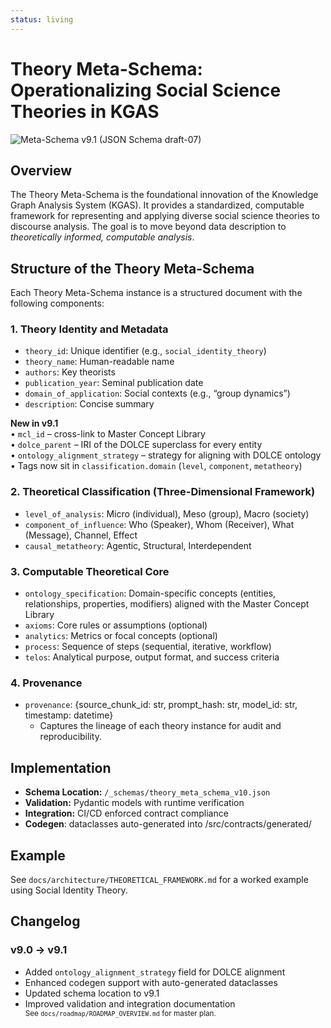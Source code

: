 ```yaml
---
status: living
---
```


# Theory Meta-Schema: Operationalizing Social Science Theories in KGAS

![Meta-Schema v9.1 (JSON Schema draft-07)](https://img.shields.io/badge/Meta--Schema-v9.1-blue)

## Overview

The Theory Meta-Schema is the foundational innovation of the Knowledge Graph Analysis System (KGAS). It provides a standardized, computable framework for representing and applying diverse social science theories to discourse analysis. The goal is to move beyond data description to *theoretically informed, computable analysis*.

## Structure of the Theory Meta-Schema

Each Theory Meta-Schema instance is a structured document with the following components:

### 1. Theory Identity and Metadata
- `theory_id`: Unique identifier (e.g., `social_identity_theory`)
- `theory_name`: Human-readable name
- `authors`: Key theorists
- `publication_year`: Seminal publication date
- `domain_of_application`: Social contexts (e.g., “group dynamics”)
- `description`: Concise summary

**New in v9.1**  
• `mcl_id` – cross-link to Master Concept Library  
• `dolce_parent` – IRI of the DOLCE superclass for every entity  
• `ontology_alignment_strategy` – strategy for aligning with DOLCE ontology
• Tags now sit in `classification.domain` (`level`, `component`, `metatheory`)

### 2. Theoretical Classification (Three-Dimensional Framework)
- `level_of_analysis`: Micro (individual), Meso (group), Macro (society)
- `component_of_influence`: Who (Speaker), Whom (Receiver), What (Message), Channel, Effect
- `causal_metatheory`: Agentic, Structural, Interdependent

### 3. Computable Theoretical Core
- `ontology_specification`: Domain-specific concepts (entities, relationships, properties, modifiers) aligned with the Master Concept Library
- `axioms`: Core rules or assumptions (optional)
- `analytics`: Metrics or focal concepts (optional)
- `process`: Sequence of steps (sequential, iterative, workflow)
- `telos`: Analytical purpose, output format, and success criteria

### 4. Provenance
- `provenance`: {source_chunk_id: str, prompt_hash: str, model_id: str, timestamp: datetime}
  - Captures the lineage of each theory instance for audit and reproducibility.

## Implementation

- **Schema Location:** `/_schemas/theory_meta_schema_v10.json`
- **Validation:** Pydantic models with runtime verification
- **Integration:** CI/CD enforced contract compliance
- **Codegen**: dataclasses auto-generated into /src/contracts/generated/

## Example

See `docs/architecture/THEORETICAL_FRAMEWORK.md` for a worked example using Social Identity Theory.

## Changelog

### v9.0 → v9.1
- Added `ontology_alignment_strategy` field for DOLCE alignment
- Enhanced codegen support with auto-generated dataclasses
- Updated schema location to v9.1
- Improved validation and integration documentation
<br><sup>See `docs/roadmap/ROADMAP_OVERVIEW.md` for master plan.</sup>
